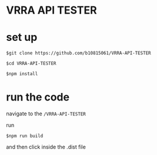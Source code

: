 # VRRA API TESTER

# set up

```
$git clone https://github.com/b10815061/VRRA-API-TESTER

$cd VRRA-API-TESTER

$npm install

```

# run the code

navigate to the `/VRRA-API-TESTER`

run

```
$npm run build
```

and then click inside the .dist file
